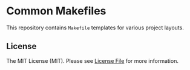 # Common Makefiles

This repository contains `Makefile` templates for various project layouts.


## License

The MIT License (MIT). Please see [License File](LICENSE) for more information.
